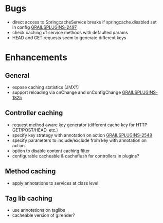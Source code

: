 # Bugs

* direct access to SpringcacheService breaks if springcache.disabled set in config [GRAILSPLUGINS-2497][2497]
* check caching of service methods with defaulted params
* HEAD and GET requests seem to generate different keys

# Enhancements

## General

* expose caching statistics (JMX?)
* support reloading via onChange and onConfigChange [GRAILSPLUGINS-1825][1825]

## Controller caching

* request method aware key generator (different cache key for HTTP GET/POST/HEAD, etc.)
* specify key strategy with annotation on action [GRAILSPLUGINS-2548][2548]
* specify parameters to include/exclude from key with annotation on action
* option to disable content caching filter
* configurable cacheable & cacheflush for controllers in plugins?

## Method caching

* apply annotations to services at class level

## Tag lib caching

* use annotations on taglibs
* cacheable version of g:render?

[2497]:http://jira.codehaus.org/browse/GRAILSPLUGINS-2497
[1825]:http://jira.codehaus.org/browse/GRAILSPLUGINS-1825
[2548]:http://jira.codehaus.org/browse/GRAILSPLUGINS-2548